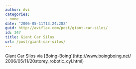 ```yaml
---
author: Avi
categories:
- none
date: "2006-05-11T13:24:28Z"
guid: http://aviflax.com/post/giant-car-silos/
id: 347
title: Giant Car Silos
url: /post/giant-car-silos/
---
```

<a>Giant Car Silos</a> via [Boing-Boing](http://www.boingboing.net/ 
2006/05/11/20storey_robotic_cyl.html)